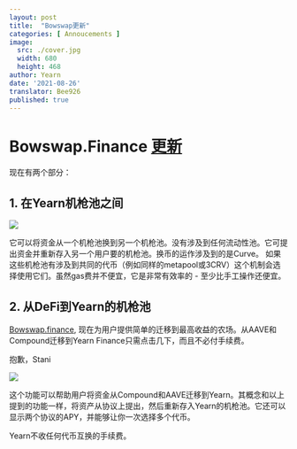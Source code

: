 ```yaml
---
layout: post
title:  "Bowswap更新"
categories: [ Annoucements ]
image:
  src: ./cover.jpg
  width: 680
  height: 468
author: Yearn
date: '2021-08-26'
translator: Bee926
published: true
---
```


# Bowswap.Finance [更新](https://t.me/yearnupdates/483)

现在有两个部分：

## 1. 在Yearn机枪池之间

![](/_posts/_announcements/update-bowswap-finance/image1.jpg)

它可以将资金从一个机枪池换到另一个机枪池。没有涉及到任何流动性池。它可提出资金并重新存入另一个用户要的机枪池。换币的运作涉及到的是Curve。 如果这些机枪池有涉及到共同的代币（例如同样的metapool或3CRV）这个机制会选择使用它们。虽然gas费并不便宜，它是非常有效率的 - 至少比手工操作还便宜。

## 2. 从DeFi到Yearn的机枪池

[Bowswap.finance](https://bowswap.finance/), 现在为用户提供简单的迁移到最高收益的农场。从AAVE和Compound迁移到Yearn Finance只需点击几下，而且不必付手续费。 

抱歉，Stani

![](/_posts/_announcements/update-bowswap-finance/image2.jpg)

这个功能可以帮助用户将资金从Compound和AAVE迁移到Yearn。其概念和以上提到的功能一样，将资产从协议上提出，然后重新存入Yearn的机枪池。它还可以显示两个协议的APY，并能够让你一次选择多个代币。

Yearn不收任何代币互换的手续费。
